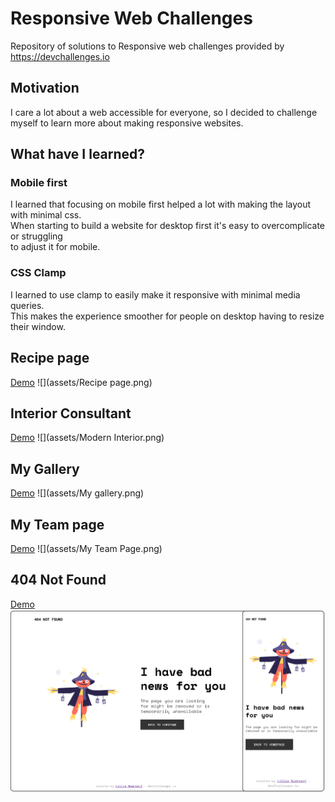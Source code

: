 # Responsive Web Challenges
Repository of solutions to Responsive web challenges provided by https://devchallenges.io

## Motivation
I care a lot about a web accessible for everyone, so I decided to challenge  
myself to learn more about making responsive websites. 

## What have I learned?

### Mobile first
I learned that focusing on mobile first helped a lot with making the layout with minimal css.  
When starting to build a website for desktop first it's easy to overcomplicate or struggling  
to adjust it for mobile.

### CSS Clamp
I learned to use clamp to easily make it responsive with minimal media queries.  
This makes the experience smoother for people on desktop having to resize their window.


## Recipe page
[Demo](https://ilillie.github.io/dev-challenges-responsive/recipe-page/)
![](assets/Recipe page.png)

## Interior Consultant
[Demo](https://ilillie.github.io/dev-challenges-responsive/interior-consultant/)
![](assets/Modern Interior.png)

## My Gallery
[Demo](https://ilillie.github.io/dev-challenges-responsive/my-gallery/)
![](assets/My gallery.png)

## My Team page
[Demo](https://ilillie.github.io/dev-challenges-responsive/my-team-page/)
![](assets/My Team Page.png)

## 404 Not Found
[Demo](https://ilillie.github.io/dev-challenges-responsive/404-not-found/)
![](assets/404NotFound.png)
